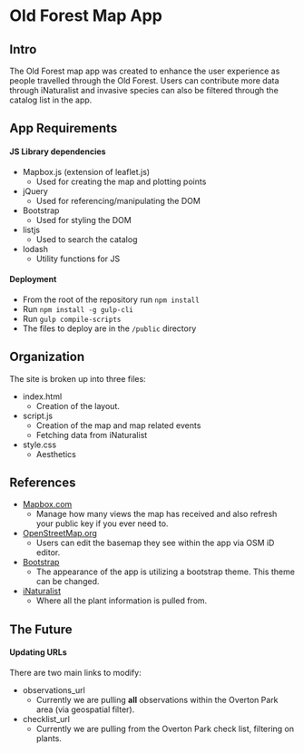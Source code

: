 # Old Forest Map App

## Intro
The Old Forest map app was created to enhance the user experience as people travelled through the Old Forest. Users can contribute more data through iNaturalist and invasive species can also be filtered through the catalog list in the app.


## App Requirements

#### JS Library dependencies
* Mapbox.js (extension of leaflet.js)
  * Used for creating the map and plotting points
* jQuery
  * Used for referencing/manipulating the DOM
* Bootstrap
  * Used for styling the DOM
* listjs
  * Used to search the catalog
* lodash
  * Utility functions for JS

#### Deployment
* From the root of the repository run `npm install`
* Run `npm install -g gulp-cli`
* Run `gulp compile-scripts`
* The files to deploy are in the `/public` directory

## Organization
The site is broken up into three files:
* index.html
  * Creation of the layout.
* script.js
  * Creation of the map and map related events
  * Fetching data from iNaturalist
* style.css
  * Aesthetics

## References
* [Mapbox.com](http://mapbox.com)
  * Manage how many views the map has received and also refresh your public key if you ever need to.
* [OpenStreetMap.org](http://openstreetmap.org/)
  * Users can edit the basemap they see within the app via OSM iD editor.
* [Bootstrap](http://getbootstrap.com)
  * The appearance of the app is utilizing a bootstrap theme. This theme can be changed.
* [iNaturalist](http://inaturalist.org/)
  * Where all the plant information is pulled from.

## The Future
#### Updating URLs
There are two main links to modify:
  * observations_url
    * Currently we are pulling **all** observations within the Overton Park area (via geospatial filter).
  * checklist_url
    * Currently we are pulling from the Overton Park check list, filtering on plants.
